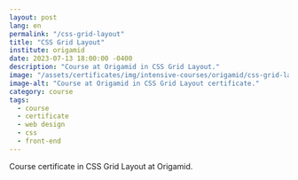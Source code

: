 ```yaml
---
layout: post
lang: en
permalink: "/css-grid-layout"
title: "CSS Grid Layout"
institute: origamid
date: 2023-07-13 18:00:00 -0400
description: "Course at Origamid in CSS Grid Layout."
image: "/assets/certificates/img/intensive-courses/origamid/css-grid-layout/front-en.jpg"
image-alt: "Course at Origamid in CSS Grid Layout certificate."
category: course
tags:
  - course
  - certificate
  - web design
  - css
  - front-end
---
```


Course certificate in CSS Grid Layout at Origamid.
